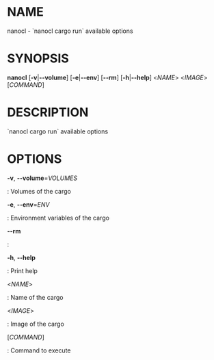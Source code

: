 # NAME

nanocl - \`nanocl cargo run\` available options

# SYNOPSIS

**nanocl** \[**-v**\|**\--volume**\] \[**-e**\|**\--env**\]
\[**\--rm**\] \[**-h**\|**\--help**\] \<*NAME*\> \<*IMAGE*\>
\[*COMMAND*\]

# DESCRIPTION

\`nanocl cargo run\` available options

# OPTIONS

**-v**, **\--volume**=*VOLUMES*

:   Volumes of the cargo

**-e**, **\--env**=*ENV*

:   Environment variables of the cargo

**\--rm**

:   

**-h**, **\--help**

:   Print help

\<*NAME*\>

:   Name of the cargo

\<*IMAGE*\>

:   Image of the cargo

\[*COMMAND*\]

:   Command to execute
